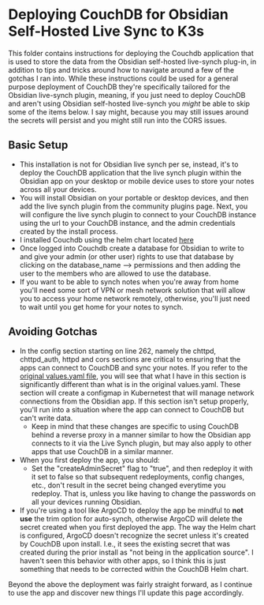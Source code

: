 # Deploying CouchDB for Obsidian Self-Hosted Live Sync to K3s

This folder contains instructions for deploying the Couchdb application that is used to store the data from the Obsidian self-hosted live-synch plug-in, in addition to tips and tricks around how to navigate around a few of the gotchas I ran into. While these instructions could be used for a general purpose deployment of CouchDB they're specifically tailored for the Obsidian live-synch plugin, meaning, if you just need to deploy CouchDB and aren't using Obsidian self-hosted live-synch you *might* be able to skip some of the items below. I say might, because you may still issues around the secrets will persist and you might still run into the CORS issues.

## Basic Setup

* This installation is not for Obsidian live synch per se, instead, it's to deploy the CouchDB application that the live synch plugin within the Obsidian app on your desktop or mobile device uses to store your notes across all your devices.
* You will install Obsidian on your portable or desktop devices, and then add the live synch plugin from the community plugins page. Next, you will configure the live synch plugin to connect to your CouchDB instance using the url to your CouchDB instance, and the admin credentials created by the install process.
* I installed Couchdb using the helm chart located [here](https://github.com/apache/couchdb-helm/tree/main/couchdb) 
* Once logged into Couchdb create a database for Obsidian to write to and give your admin (or other user) rights to use that database by clicking on the database_name --> permissions and then adding the user to the members who are allowed to use the database.
* If you want to be able to synch notes when you're away from home you'll need some sort of VPN or mesh network solution that will allow you to access your home network remotely, otherwise, you'll just need to wait until you get home for your notes to synch.


## Avoiding Gotchas 
* In the config section starting on line 262, namely the chttpd, chttpd_auth, httpd and cors sections are critical to ensuring that the apps can connect to CouchDB and sync your notes. If you refer to the [original values.yaml file](https://github.com/apache/couchdb-helm/blob/main/couchdb/values.yaml), you will see that what I have in this section is significantly different than what is in the original values.yaml. These section will create a configmap in Kubernetest that will manage network connections from the Obsidian app. If this section isn't setup properly, you'll run into a situation where the app can connect to CouchDB but can't write data.
    * Keep in mind that these changes are specific to using CouchDB behind a reverse proxy in a manner similar to how the Obsidian app connects to it via the Live Synch plugin, but may also apply to other apps that use CouchDB in a similar manner.
* When you first deploy the app, you should: 
    * Set the "createAdminSecret" flag to "true", and then redeploy it with it set to false so that subsequent redeployments, config changes, etc., don't result in the secret being changed everytime you redeploy. That is, unless you like having to change the passwords on all your devices running Obsidian.
* If you're using a tool like ArgoCD to deploy the app be mindful to **not use** the trim option for auto-synch, otherwise ArgoCD will delete the secret created when you first deployed the app. The way the Helm chart is configured, ArgoCD doesn't recognize the secret unless it's created by CouchDB upon install. I.e., it sees the existing secret that was created during the prior install as "not being in the application source". I haven't seen this behavior with other apps, so I think this is just something that needs to be corrected within the CouchDB Helm chart.

Beyond the above the deployment was fairly straight forward, as I continue to use the app and discover new things I'll update this page accordingly.
